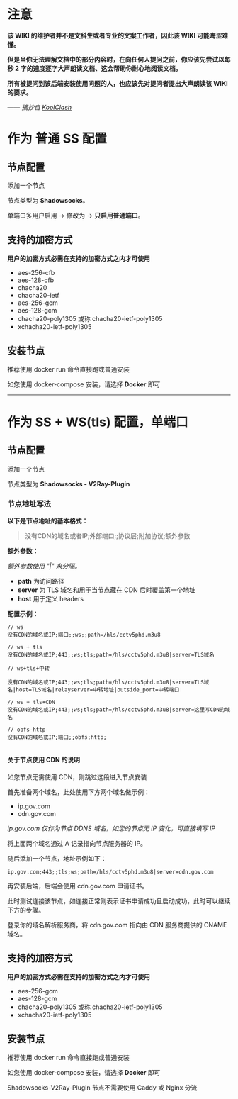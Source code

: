 # 注意

**该 WIKI 的维护者并不是文科生或者专业的文案工作者，因此该 WIKI 可能晦涩难懂。**

**但是当你无法理解文档中的部分内容时，在向任何人提问之前，你应该先尝试以每秒 2 字的速度逐字大声朗读文档、这会帮助你耐心地阅读文档。**

**所有被提问到该后端安装使用问题的人，也应该先对提问者提出大声朗读该 WIKI 的要求。**

*—— 摘抄自 [KoolClash](https://koolclash.js.org/)*

# 作为 普通 SS 配置

## 节点配置

添加一个节点

节点类型为 **Shadowsocks**。

单端口多用户启用 -> 修改为 -> **只启用普通端口**。

## 支持的加密方式

**用户的加密方式必需在支持的加密方式之内才可使用**

- aes-256-cfb
- aes-128-cfb
- chacha20
- chacha20-ietf
- aes-256-gcm
- aes-128-gcm
- chacha20-poly1305 或称 chacha20-ietf-poly1305
- xchacha20-ietf-poly1305

## 安装节点

推荐使用 docker run 命令直接跑或普通安装

如您使用 docker-compose 安装，请选择 **Docker** 即可

---

# 作为 SS + WS(tls) 配置，单端口

## 节点配置

添加一个节点

节点类型为 **Shadowsocks - V2Ray-Plugin**

### 节点地址写法

**以下是节点地址的基本格式：**

> 没有CDN的域名或者IP;外部端口;;协议层;附加协议;额外参数

**额外参数：**

*额外参数使用 "|" 来分隔。*

- **path** 为访问路径
- **server** 为 TLS 域名和用于当节点藏在 CDN 后时覆盖第一个地址
- **host** 用于定义 headers

**配置示例：**

```
// ws
没有CDN的域名或IP;端口;;ws;;path=/hls/cctv5phd.m3u8

// ws + tls
没有CDN的域名或IP;443;;ws;tls;path=/hls/cctv5phd.m3u8|server=TLS域名

// ws+tls+中转

没有CDN的域名或IP;443;;ws;tls;path=/hls/cctv5phd.m3u8|server=TLS域名|host=TLS域名|relayserver=中转地址|outside_port=中转端口

// ws + tls+CDN
没有CDN的域名或IP;443;;ws;tls;path=/hls/cctv5phd.m3u8|server=这里写CDN的域名

// obfs-http
没有CDN的域名或IP;端口;;obfs;http;


```

#### 关于节点使用 CDN 的说明

如您节点无需使用 CDN，则跳过这段进入节点安装

首先准备两个域名，此处使用下方两个域名做示例：

- ip.gov.com
- cdn.gov.com

*ip.gov.com 仅作为节点 DDNS 域名，如您的节点无 IP 变化，可直接填写 IP*

将上面两个域名通过 A 记录指向节点服务器的 IP。

随后添加一个节点，地址示例如下：

```
ip.gov.com;443;;tls;ws;path=/hls/cctv5phd.m3u8|server=cdn.gov.com
```

再安装后端，后端会使用 cdn.gov.com 申请证书。

此时测试连接该节点，如连接正常则表示证书申请成功且启动成功，此时可以继续下方的步骤。

登录你的域名解析服务商，将 cdn.gov.com 指向由 CDN 服务商提供的 CNAME 域名。

## 支持的加密方式

**用户的加密方式必需在支持的加密方式之内才可使用**

- aes-256-gcm
- aes-128-gcm
- chacha20-poly1305 或称 chacha20-ietf-poly1305
- xchacha20-ietf-poly1305

## 安装节点

推荐使用 docker run 命令直接跑或普通安装

如您使用 docker-compose 安装，请选择 **Docker** 即可

Shadowsocks-V2Ray-Plugin 节点不需要使用 Caddy 或 Nginx 分流